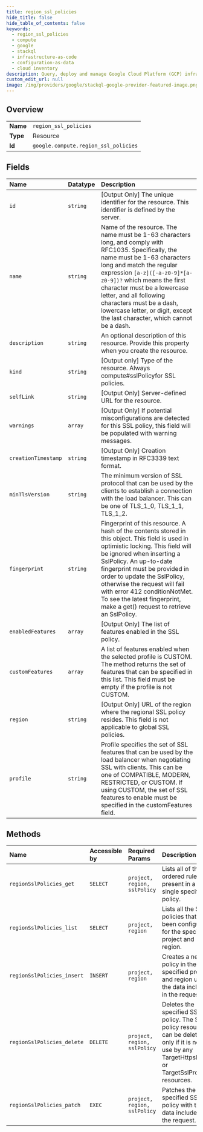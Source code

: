 ```yaml
---
title: region_ssl_policies
hide_title: false
hide_table_of_contents: false
keywords:
  - region_ssl_policies
  - compute
  - google    
  - stackql
  - infrastructure-as-code
  - configuration-as-data
  - cloud inventory
description: Query, deploy and manage Google Cloud Platform (GCP) infrastructure and resources using SQL
custom_edit_url: null
image: /img/providers/google/stackql-google-provider-featured-image.png
---
```

  
    

## Overview
<table><tbody>
<tr><td><b>Name</b></td><td><code>region_ssl_policies</code></td></tr>
<tr><td><b>Type</b></td><td>Resource</td></tr>
<tr><td><b>Id</b></td><td><code>google.compute.region_ssl_policies</code></td></tr>
</tbody></table>

## Fields
| Name | Datatype | Description |
|:-----|:---------|:------------|
| `id` | `string` | [Output Only] The unique identifier for the resource. This identifier is defined by the server. |
| `name` | `string` | Name of the resource. The name must be 1-63 characters long, and comply with RFC1035. Specifically, the name must be 1-63 characters long and match the regular expression `[a-z]([-a-z0-9]*[a-z0-9])?` which means the first character must be a lowercase letter, and all following characters must be a dash, lowercase letter, or digit, except the last character, which cannot be a dash. |
| `description` | `string` | An optional description of this resource. Provide this property when you create the resource. |
| `kind` | `string` | [Output only] Type of the resource. Always compute#sslPolicyfor SSL policies. |
| `selfLink` | `string` | [Output Only] Server-defined URL for the resource. |
| `warnings` | `array` | [Output Only] If potential misconfigurations are detected for this SSL policy, this field will be populated with warning messages. |
| `creationTimestamp` | `string` | [Output Only] Creation timestamp in RFC3339 text format. |
| `minTlsVersion` | `string` | The minimum version of SSL protocol that can be used by the clients to establish a connection with the load balancer. This can be one of TLS_1_0, TLS_1_1, TLS_1_2. |
| `fingerprint` | `string` | Fingerprint of this resource. A hash of the contents stored in this object. This field is used in optimistic locking. This field will be ignored when inserting a SslPolicy. An up-to-date fingerprint must be provided in order to update the SslPolicy, otherwise the request will fail with error 412 conditionNotMet. To see the latest fingerprint, make a get() request to retrieve an SslPolicy. |
| `enabledFeatures` | `array` | [Output Only] The list of features enabled in the SSL policy. |
| `customFeatures` | `array` | A list of features enabled when the selected profile is CUSTOM. The method returns the set of features that can be specified in this list. This field must be empty if the profile is not CUSTOM. |
| `region` | `string` | [Output Only] URL of the region where the regional SSL policy resides. This field is not applicable to global SSL policies. |
| `profile` | `string` | Profile specifies the set of SSL features that can be used by the load balancer when negotiating SSL with clients. This can be one of COMPATIBLE, MODERN, RESTRICTED, or CUSTOM. If using CUSTOM, the set of SSL features to enable must be specified in the customFeatures field. |
## Methods
| Name | Accessible by | Required Params | Description |
|:-----|:--------------|:----------------|:------------|
| `regionSslPolicies_get` | `SELECT` | `project, region, sslPolicy` | Lists all of the ordered rules present in a single specified policy. |
| `regionSslPolicies_list` | `SELECT` | `project, region` | Lists all the SSL policies that have been configured for the specified project and region. |
| `regionSslPolicies_insert` | `INSERT` | `project, region` | Creates a new policy in the specified project and region using the data included in the request. |
| `regionSslPolicies_delete` | `DELETE` | `project, region, sslPolicy` | Deletes the specified SSL policy. The SSL policy resource can be deleted only if it is not in use by any TargetHttpsProxy or TargetSslProxy resources. |
| `regionSslPolicies_patch` | `EXEC` | `project, region, sslPolicy` | Patches the specified SSL policy with the data included in the request. |
